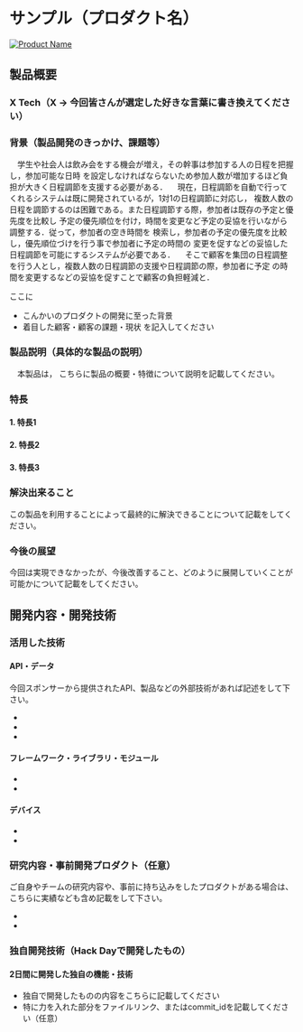 # サンプル（プロダクト名）

[![Product Name](https://raw.github.com/GabLeRoux/WebMole/master/ressources/WebMole_Youtube_Video.png)](https://www.youtube.com/channel/UC4PtjOfZTbVp9DwtJv82Lzg)

## 製品概要
### X Tech（X → 今回皆さんが選定した好きな言葉に書き換えてください）

### 背景（製品開発のきっかけ、課題等）
　学生や社会人は飲み会をする機会が増え，その幹事は参加する人の日程を把握し，参加可能な日時
を設定しなければならないため参加人数が増加するほど負担が大きく日程調節を支援する必要がある．
　現在，日程調節を自動で行ってくれるシステムは既に開発されているが，1対1の日程調節に対応し，
複数人数の日程を調節するのは困難である。また日程調節する際，参加者は既存の予定と優先度を比較し
予定の優先順位を付け，時間を変更など予定の妥協を行いながら調整する．従って，参加者の空き時間を
検索し，参加者の予定の優先度を比較し，優先順位づけを行う事で参加者に予定の時間の
変更を促すなどの妥協した日程調節を可能にするシステムが必要である．
　そこで顧客を集団の日程調整を行う人とし，複数人数の日程調節の支援や日程調節の際，参加者に予定
の時間を変更するなどの妥協を促すことで顧客の負担軽減と．

ここに
- こんかいのプロダクトの開発に至った背景
- 着目した顧客・顧客の課題・現状
を記入してください

### 製品説明（具体的な製品の説明）
　本製品は，
こちらに製品の概要・特徴について説明を記載してください。

### 特長

#### 1. 特長1

#### 2. 特長2

#### 3. 特長3

### 解決出来ること
この製品を利用することによって最終的に解決できることについて記載をしてください。

### 今後の展望
今回は実現できなかったが、今後改善すること、どのように展開していくことが可能かについて記載をしてください。


## 開発内容・開発技術
### 活用した技術
#### API・データ
今回スポンサーから提供されたAPI、製品などの外部技術があれば記述をして下さい。

* 
* 
* 

#### フレームワーク・ライブラリ・モジュール
* 
* 

#### デバイス
* 
* 

### 研究内容・事前開発プロダクト（任意）
ご自身やチームの研究内容や、事前に持ち込みをしたプロダクトがある場合は、こちらに実績なども含め記載をして下さい。

* 
* 


### 独自開発技術（Hack Dayで開発したもの）
#### 2日間に開発した独自の機能・技術
* 独自で開発したものの内容をこちらに記載してください
* 特に力を入れた部分をファイルリンク、またはcommit_idを記載してください（任意）
